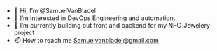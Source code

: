 - 👋 Hi, I’m @SamuelVanBladel
- 👀 I’m interested in DevOps Engineering and automation.
- 🌱 I’m currently building out front and backend for my NFC_Jewelery project
- 📫 How to reach me Samuelvanbladel@gmail.com

<!---
SamuelVanBladel/SamuelVanBladel is a ✨ special ✨ repository because its `README.md` (this file) appears on your GitHub profile.
You can click the Preview link to take a look at your changes.
--->
